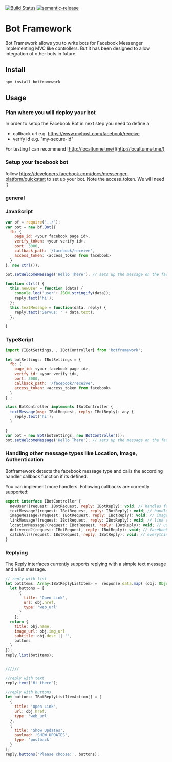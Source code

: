 [![Build Status](https://travis-ci.org/amitevski/botframework.svg?branch=master)](https://travis-ci.org/amitevski/botframework)
[![semantic-release](https://img.shields.io/badge/%20%20%F0%9F%93%A6%F0%9F%9A%80-semantic--release-e10079.svg)](https://github.com/semantic-release/semantic-release)


# Bot Framework

Bot Framework allows you to write bots for Facebook Messenger implementing MVC like controllers.
But it has been designed to allow integration of other bots in future.

## Install
```bash
npm install botframework
```

## Usage

### Plan where you will deploy your bot

In order to setup the Facebook Bot in next step you need to define a

* callback url e.g. https://www.myhost.com/facebook/receive
* verify id e.g. "my-secure-id"

For testing I can recommend [http://localtunnel.me/](http://localtunnel.me/)
 

### Setup your facebook bot
follow https://developers.facebook.com/docs/messenger-platform/quickstart to set up your bot.
Note the access_token. We will need it

### general

### JavaScript

```javascript
var bf = require('../');
var bot = new bf.Bot({
  fb: {
    page_id: <your facebook page id>,
    verify_token: <your verify id>,
    port: 3000,
    callback_path: '/facebook/receive',
    access_token: <access_token from facebook>
  }
}, new ctrl());

bot.setWelcomeMessage('Hello There'); // sets up the message on the facebook welcome screen for new users

function ctrl() {
  this.newUser = function (data) {
    console.log('user'+ JSON.stringify(data));
    reply.text('hi');
  };
  this.textMessage = function(data, reply) {
    reply.text('Servus: ' + data.text);
  };

}
```


### TypeScript

```javascript
import {IBotSettings, , IBotController} from 'botframework';

let botSettings: IBotSettings = {
  fb: {
    page_id: <your facebook page id>,
    verify_id: <your verify id>,
    port: 3000,
    callback_path: '/facebook/receive',
    access_token: <access_token from facebook>
  }
} ;

class BotController implements IBotController {
  textMessage(msg: IBotRequest, reply: IBotReply): any {
    reply.text('hi');
  }

}
var bot = new Bot(botSettings, new BotController());
bot.setWelcomeMessage('Hello There'); // sets up the message on the facebook welcome screen for new users
```

### Handling other message types like Location, Image, Authentication

Botframework detects the facebook message type and calls the according handler callback function if its defined.

You can implement more handlers. Following callbacks are currently supported:

```javascript
export interface IBotController {
  newUser?(request: IBotRequest, reply: IBotReply): void; // handles facebook Authentication callback
  textMessage?(request: IBotRequest, reply: IBotReply): void; // handles plain text messages
  imageMessage?(request: IBotRequest, reply: IBotReply): void; // image received
  linkMessage?(request: IBotRequest, reply: IBotReply): void; // link received through e.g. safari sendTo Messenger plugin
  locationMessage?(request: IBotRequest, reply: IBotReply): void; // user sent his location
  delivered?(request: IBotRequest, reply: IBotReply): void; // facebook delivery message
  catchAll?(request: IBotRequest, reply: IBotReply): void; // everything unhandled goes here
}
```


### Replying

The Reply interfaces currently supports replying with a simple text message and a list message.

```javascript
// reply with list
let botItems: Array<IBotReplyListItem> =  response.data.map( (obj: Object) => {
  let buttons = [
      {
        title: 'Open Link',
        url: obj.href,
        type: 'web_url'
      }
    ];
  return {
    title: obj.name,
    image_url: obj.img_url
    subtitle: obj.desc || '',
    buttons
  }
});
reply.list(botItems);


//////

//reply with text
reply.text('Hi there');

//reply with buttons
let buttons: IBotReplyListItemAction[] = [
  {
    title: 'Open Link',
    url: obj.href,
    type: 'web_url'
  },
  {
    title: 'Show Updates',
    payload: 'SHOW_UPDATES',
    type: 'postback'
  }
];
reply.buttons('Please choose:', buttons);

```

